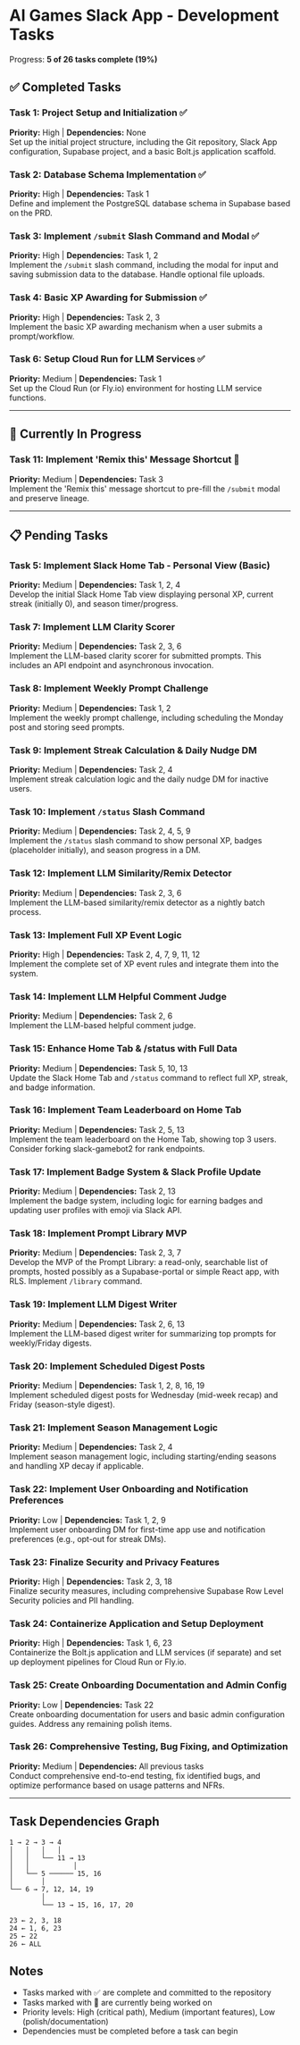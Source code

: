 # AI Games Slack App - Development Tasks

Progress: **5 of 26 tasks complete (19%)**

## ✅ Completed Tasks

### Task 1: Project Setup and Initialization ✅
**Priority:** High | **Dependencies:** None  
Set up the initial project structure, including the Git repository, Slack App configuration, Supabase project, and a basic Bolt.js application scaffold.

### Task 2: Database Schema Implementation ✅  
**Priority:** High | **Dependencies:** Task 1  
Define and implement the PostgreSQL database schema in Supabase based on the PRD.

### Task 3: Implement `/submit` Slash Command and Modal ✅
**Priority:** High | **Dependencies:** Task 1, 2  
Implement the `/submit` slash command, including the modal for input and saving submission data to the database. Handle optional file uploads.

### Task 4: Basic XP Awarding for Submission ✅
**Priority:** High | **Dependencies:** Task 2, 3  
Implement the basic XP awarding mechanism when a user submits a prompt/workflow.

### Task 6: Setup Cloud Run for LLM Services ✅
**Priority:** Medium | **Dependencies:** Task 1  
Set up the Cloud Run (or Fly.io) environment for hosting LLM service functions.

---

## 🔄 Currently In Progress

### Task 11: Implement 'Remix this' Message Shortcut 🔄
**Priority:** Medium | **Dependencies:** Task 3  
Implement the 'Remix this' message shortcut to pre-fill the `/submit` modal and preserve lineage.

---

## 📋 Pending Tasks

### Task 5: Implement Slack Home Tab - Personal View (Basic)
**Priority:** Medium | **Dependencies:** Task 1, 2, 4  
Develop the initial Slack Home Tab view displaying personal XP, current streak (initially 0), and season timer/progress.

### Task 7: Implement LLM Clarity Scorer
**Priority:** Medium | **Dependencies:** Task 2, 3, 6  
Implement the LLM-based clarity scorer for submitted prompts. This includes an API endpoint and asynchronous invocation.

### Task 8: Implement Weekly Prompt Challenge
**Priority:** Medium | **Dependencies:** Task 1, 2  
Implement the weekly prompt challenge, including scheduling the Monday post and storing seed prompts.

### Task 9: Implement Streak Calculation & Daily Nudge DM
**Priority:** Medium | **Dependencies:** Task 2, 4  
Implement streak calculation logic and the daily nudge DM for inactive users.

### Task 10: Implement `/status` Slash Command
**Priority:** Medium | **Dependencies:** Task 2, 4, 5, 9  
Implement the `/status` slash command to show personal XP, badges (placeholder initially), and season progress in a DM.

### Task 12: Implement LLM Similarity/Remix Detector
**Priority:** Medium | **Dependencies:** Task 2, 3, 6  
Implement the LLM-based similarity/remix detector as a nightly batch process.

### Task 13: Implement Full XP Event Logic
**Priority:** High | **Dependencies:** Task 2, 4, 7, 9, 11, 12  
Implement the complete set of XP event rules and integrate them into the system.

### Task 14: Implement LLM Helpful Comment Judge
**Priority:** Medium | **Dependencies:** Task 2, 6  
Implement the LLM-based helpful comment judge.

### Task 15: Enhance Home Tab & /status with Full Data
**Priority:** Medium | **Dependencies:** Task 5, 10, 13  
Update the Slack Home Tab and `/status` command to reflect full XP, streak, and badge information.

### Task 16: Implement Team Leaderboard on Home Tab
**Priority:** Medium | **Dependencies:** Task 2, 5, 13  
Implement the team leaderboard on the Home Tab, showing top 3 users. Consider forking slack-gamebot2 for rank endpoints.

### Task 17: Implement Badge System & Slack Profile Update
**Priority:** Medium | **Dependencies:** Task 2, 13  
Implement the badge system, including logic for earning badges and updating user profiles with emoji via Slack API.

### Task 18: Implement Prompt Library MVP
**Priority:** Medium | **Dependencies:** Task 2, 3, 7  
Develop the MVP of the Prompt Library: a read-only, searchable list of prompts, hosted possibly as a Supabase-portal or simple React app, with RLS. Implement `/library` command.

### Task 19: Implement LLM Digest Writer
**Priority:** Medium | **Dependencies:** Task 2, 6, 13  
Implement the LLM-based digest writer for summarizing top prompts for weekly/Friday digests.

### Task 20: Implement Scheduled Digest Posts
**Priority:** Medium | **Dependencies:** Task 1, 2, 8, 16, 19  
Implement scheduled digest posts for Wednesday (mid-week recap) and Friday (season-style digest).

### Task 21: Implement Season Management Logic
**Priority:** Medium | **Dependencies:** Task 2, 4  
Implement season management logic, including starting/ending seasons and handling XP decay if applicable.

### Task 22: Implement User Onboarding and Notification Preferences
**Priority:** Low | **Dependencies:** Task 1, 2, 9  
Implement user onboarding DM for first-time app use and notification preferences (e.g., opt-out for streak DMs).

### Task 23: Finalize Security and Privacy Features
**Priority:** High | **Dependencies:** Task 2, 3, 18  
Finalize security measures, including comprehensive Supabase Row Level Security policies and PII handling.

### Task 24: Containerize Application and Setup Deployment
**Priority:** High | **Dependencies:** Task 1, 6, 23  
Containerize the Bolt.js application and LLM services (if separate) and set up deployment pipelines for Cloud Run or Fly.io.

### Task 25: Create Onboarding Documentation and Admin Config
**Priority:** Low | **Dependencies:** Task 22  
Create onboarding documentation for users and basic admin configuration guides. Address any remaining polish items.

### Task 26: Comprehensive Testing, Bug Fixing, and Optimization
**Priority:** Medium | **Dependencies:** All previous tasks  
Conduct comprehensive end-to-end testing, fix identified bugs, and optimize performance based on usage patterns and NFRs.

---

## Task Dependencies Graph

```
1 → 2 → 3 → 4
│   │   │   │
│   │   └── 11 → 13
│   │           │
│   └── 5 ────── 15, 16
│       │
└── 6 → 7, 12, 14, 19
        │
        └── 13 → 15, 16, 17, 20

23 ← 2, 3, 18
24 ← 1, 6, 23
25 ← 22
26 ← ALL
```

## Notes

- Tasks marked with ✅ are complete and committed to the repository
- Tasks marked with 🔄 are currently being worked on
- Priority levels: High (critical path), Medium (important features), Low (polish/documentation)
- Dependencies must be completed before a task can begin